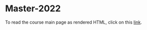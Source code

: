 # Master-2022
To read the course main page as rendered HTML, click on this [link](https://htmlpreview.github.io/?https://github.com/RiceComp411/Master-2023/blob/main/COMP%20411_511_%20Principles%20of%20Programming%20Languages.html).
